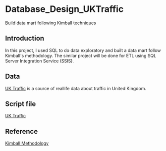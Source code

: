# Database_Design_UKTraffic

Build data mart following Kimball techniques

## Introduction
In this project, I used SQL to do data exploratory and built a data mart follow Kimball's methodology.
The similar project will be done for ETL using SQL Server Integration Service (SSIS).

## Data
[UK Traffic](https://roadtraffic.dft.gov.uk/downloads)
is a source of reallife data about traffic in United Kingdom.

## Script file
[UK Traffic](https://github.com/halethithu/Database_Design_UKTraffic/blob/main/TrafficUK.sql)


## Reference
[Kimball Methodology](https://www.kimballgroup.com/data-warehouse-business-intelligence-resources/kimball-techniques/)
